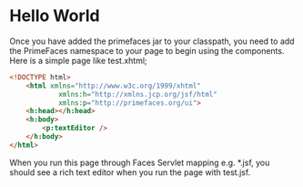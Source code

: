# Hello World

Once you have added the primefaces jar to your classpath, you need to add the PrimeFaces
namespace to your page to begin using the components. Here is a simple page like test.xhtml;

```html
<!DOCTYPE html>
    <html xmlns="http://www.w3c.org/1999/xhtml"
            xmlns:h="http://xmlns.jcp.org/jsf/html"
            xmlns:p="http://primefaces.org/ui">
    <h:head></h:head>
    <h:body>
        <p:textEditor />
    </h:body>
</html>
```
When you run this page through Faces Servlet mapping e.g. *.jsf, you should see a rich text editor
when you run the page with test.jsf.